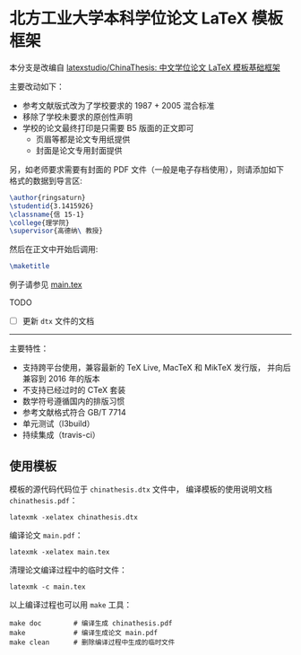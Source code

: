 # 北方工业大学本科学位论文 LaTeX 模板框架

本分支是改编自 [latexstudio/ChinaThesis: 中文学位论文 LaTeX 模板基础框架](https://github.com/latexstudio/ChinaThesis)

主要改动如下：

- 参考文献版式改为了学校要求的 1987 + 2005 混合标准
- 移除了学校未要求的原创性声明
- 学校的论文最终打印是只需要 B5 版面的正文即可
  - 页眉等都是论文专用纸提供
  - 封面是论文专用封面提供

另，如老师要求需要有封面的 PDF 文件（一般是电子存档使用），则请添加如下格式的数据到导言区:

```latex
\author{ringsaturn}
\studentid{3.1415926}
\classname{信 15-1}
\college{理学院}
\supervisor{高德纳\ 教授}
```

然后在正文中开始后调用:

```latex
\maketitle
```

例子请参见 [main.tex](./main.tex)

<!-- - [截止于 2019-05-22 的最新样式版本](https://github.com/ringsaturn/NCUT-Thesis/commit/bc816b8ee6b26bc6f8461734345fca203e6ca3f3) 暂时不支持格式比较完善的英文封面（不过学校也不要求英文封面） -->

TODO

- [  ] 更新 `dtx` 文件的文档

******

主要特性：
- 支持跨平台使用，兼容最新的 TeX Live, MacTeX 和 MikTeX 发行版，
  并向后兼容到 2016 年的版本
- 不支持已经过时的 CTeX 套装
- 数学符号遵循国内的排版习惯
- 参考文献格式符合 GB/T 7714
- 单元测试（l3build）
- 持续集成（travis-ci）



## 使用模板

模板的源代码代码位于 `chinathesis.dtx` 文件中，
编译模板的使用说明文档 `chinathesis.pdf`：
```
latexmk -xelatex chinathesis.dtx
```

编译论文 `main.pdf`：
```
latexmk -xelatex main.tex
```

清理论文编译过程中的临时文件：
```
latexmk -c main.tex
```

以上编译过程也可以用 `make` 工具：
```
make doc        # 编译生成 chinathesis.pdf
make            # 编译生成论文 main.pdf
make clean      # 删除编译过程中生成的临时文件
```
